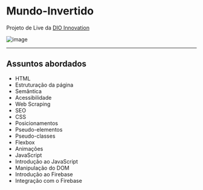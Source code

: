 # Mundo-Invertido

Projeto de Live da [DIO Innovation](https://www.dio.me/)

![image](https://user-images.githubusercontent.com/70121248/186992669-cb3b8ea6-1d5a-4baf-bd81-b06d5aee6df3.png)


------------------------------------------------------------------------------------------------------------------

## Assuntos abordados 
- HTML
- Estruturação da página
- Semântica
- Acessibilidade
- Web Scraping
- SEO
- CSS
- Posicionamentos
- Pseudo-elementos
- Pseudo-classes
- Flexbox
- Animações
- JavaScript
- Introdução ao JavaScript
- Manipulação do DOM
- Introdução ao Firebase
- Integração com o Firebase
